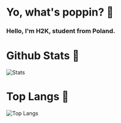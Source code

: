 # Yo, what's poppin? 🍷

### Hello, I'm H2K, student from Poland.

# Github Stats 🥤

![Stats](https://github-readme-stats.vercel.app/api?username=H2K-Code&theme=dracula&custom_title=My%20Stats&private=true)

# Top Langs 🥶

![Top Langs](https://github-readme-stats.vercel.app/api/top-langs/?username=H2K-Code&theme=dracula&private=true&layout=compact)
